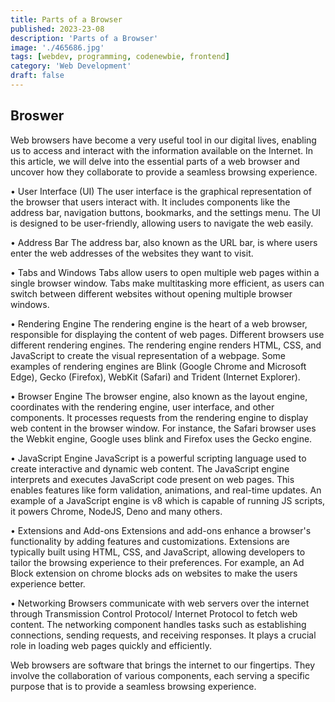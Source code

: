 ```yaml
---
title: Parts of a Browser
published: 2023-23-08
description: 'Parts of a Browser'
image: './465686.jpg'
tags: [webdev, programming, codenewbie, frontend]
category: 'Web Development'
draft: false 
---
```


## Broswer
Web browsers have become a very useful tool in our digital lives, enabling us to access and interact with the information available on the Internet. In this article, we will delve into the essential parts of a web browser and uncover how they collaborate to provide a seamless browsing experience.

• User Interface (UI)
The user interface is the graphical representation of the browser that users interact with. It includes components like the address bar, navigation buttons, bookmarks, and the settings menu. The UI is designed to be user-friendly, allowing users to navigate the web easily.

• Address Bar
The address bar, also known as the URL bar, is where users enter the web addresses of the websites they want to visit.

• Tabs and Windows
Tabs allow users to open multiple web pages within a single browser window. Tabs make multitasking more efficient, as users can switch between different websites without opening multiple browser windows.

• Rendering Engine
The rendering engine is the heart of a web browser, responsible for displaying the content of web pages. Different browsers use different rendering engines. The rendering engine renders HTML, CSS, and JavaScript to create the visual representation of a webpage. Some examples of rendering engines are Blink (Google Chrome and Microsoft Edge), Gecko (Firefox), WebKit (Safari) and Trident (Internet Explorer).

• Browser Engine
The browser engine, also known as the layout engine, coordinates with the rendering engine, user interface, and other components. It processes requests from the rendering engine to display web content in the browser window. For instance, the Safari browser uses the Webkit engine, Google uses blink and Firefox uses the Gecko engine.

• JavaScript Engine
JavaScript is a powerful scripting language used to create interactive and dynamic web content. The JavaScript engine interprets and executes JavaScript code present on web pages. This enables features like form validation, animations, and real-time updates. An example of a JavaScript engine is v8 which is capable of running JS scripts, it powers Chrome, NodeJS, Deno and many others.

• Extensions and Add-ons
Extensions and add-ons enhance a browser's functionality by adding features and customizations. Extensions are typically built using HTML, CSS, and JavaScript, allowing developers to tailor the browsing experience to their preferences. For example, an Ad Block extension on chrome blocks ads on websites to make the users experience better.

• Networking
Browsers communicate with web servers over the internet through Transmission Control Protocol/ Internet Protocol to fetch web content. The networking component handles tasks such as establishing connections, sending requests, and receiving responses. It plays a crucial role in loading web pages quickly and efficiently.

Web browsers are software that brings the internet to our fingertips. They involve the collaboration of various components, each serving a specific purpose that is to provide a seamless browsing experience.
